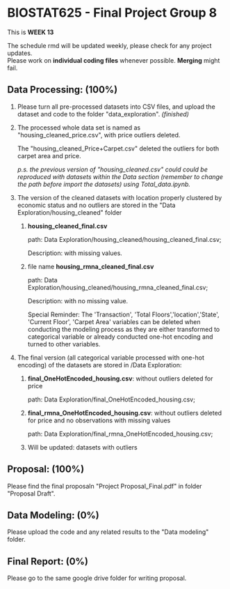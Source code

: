 # BIOSTAT625 - Final Project Group 8

This is **WEEK 13**

The schedule rmd will be updated weekly, please check for any project updates.\
Please work on **individual coding files** whenever possible. **Merging** might fail.

## Data Processing: (100%)

1. Please turn all pre-processed datasets into CSV files, and upload the dataset and code to the folder "data_exploration". *(finished)* 

2. The processed whole data set is named as "housing_cleaned_price.csv", with price outliers deleted.
  
   The "housing_cleaned_Price+Carpet.csv" deleted the outliers for both carpet area and price.
   
   *p.s. the previous version of "housing_cleaned.csv" could could be reproduced with datasets within the Data section (remember to change the path before import the datasets) using Total_data.ipynb.*

3. The version of the cleaned datasets with location properly clustered by economic status and no outliers are stored in the "Data Exploration/housing_cleaned" folder
   
   1) **housing_cleaned_final.csv**
      
      path: Data Exploration/housing_cleaned/housing_cleaned_final.csv;
      
      Description: with missing values.
      
   2) file name **housing_rmna_cleaned_final.csv**

      path: Data Exploration/housing_cleaned/housing_rmna_cleaned_final.csv;

      Description: with no missing value.

      Special Reminder: The 'Transaction', 'Total Floors','location','State', 'Current Floor', 'Carpet Area' variables can be deleted when conducting the modeling process as they are either transformed to categorical variable or already conducted one-hot encoding and turned to other variables.

4. The final version (all categorical variable processed with one-hot encoding) of the datasets are stored in /Data Exploration:
   
   1) **final_OneHotEncoded_housing.csv**: without outliers deleted for price

      path: Data Exploration/final_OneHotEncoded_housing.csv;
  
   2) **final_rmna_OneHotEncoded_housing.csv**: without outliers deleted for price and no observations with missing values

       path: Data Exploration/final_rmna_OneHotEncoded_housing.csv;
      
   3) Will be updated: datasets with outliers

## Proposal: (100%)

Please find the final proposaln "Project Proposal_Final.pdf" in folder "Proposal Draft".

## Data Modeling: (0%)

Please upload the code and any related results to the "Data modeling" folder. 

## Final Report: (0%)

Please go to the same google drive folder for writing proposal.
